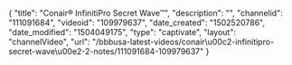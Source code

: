 {
    "title": "Conair&reg; InfinitiPro Secret Wave&trade;",
    "description": "",
    "channelid": "111091684",
    "videoid": "109979637",
    "date_created": "1502520786",
    "date_modified": "1504049175",
    "type": "captivate",
    "layout": "channelVideo",
    "url": "\/bbbusa-latest-videos\/conair\u00c2-infinitipro-secret-wave\u00e2-2-notes\/111091684-109979637"
}